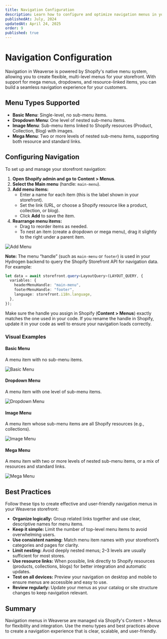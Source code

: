 ```yaml
---
title: Navigation Configuration
description: Learn how to configure and optimize navigation menus in your Weaverse Hydrogen storefront using Shopify's Content > Menus.
publishedAt: July, 2024
updatedAt: April 24, 2025
order: 9
published: true
---
```


# Navigation Configuration

Navigation in Weaverse is powered by Shopify's native menu system, allowing you to create flexible, multi-level menus for your storefront. With support for mega menus, dropdowns, and resource-linked items, you can build a seamless navigation experience for your customers.

## Menu Types Supported

- **Basic Menu**: Single-level, no sub-menu items.
- **Dropdown Menu**: One level of nested sub-menu items.
- **Image Menu**: Sub-menu items linked to Shopify resources (Product, Collection, Blog) with images.
- **Mega Menu**: Two or more levels of nested sub-menu items, supporting both resource and standard links.

## Configuring Navigation

To set up and manage your storefront navigation:

1. **Open Shopify admin and go to** **Content > Menus**.
2. **Select the Main menu** (handle: `main-menu`).
3. **Add menu items:**
   - Enter a name for each item (this is the label shown in your storefront).
   - Set the link (URL, or choose a Shopify resource like a product, collection, or blog).
   - Click **Add** to save the item.
4. **Rearrange menu items:**
   - Drag to reorder items as needed.
   - To nest an item (create a dropdown or mega menu), drag it slightly to the right under a parent item.

![Add Menu](https://cdn.shopify.com/s/files/1/0838/0052/3057/files/add_menu_item.png?v=1719822975)

**Note:**
The menu “handle” (such as `main-menu` or `footer`) is used in your Hydrogen backend to query the Shopify Storefront API for navigation data. For example:

```ts
let data = await storefront.query<LayoutQuery>(LAYOUT_QUERY, {
  variables: {
    headerMenuHandle: "main-menu",
    footerMenuHandle: "footer",
    language: storefront.i18n.language,
  },
});
```

Make sure the handle you assign in Shopify (**Content > Menus**) exactly matches the one used in your code. If you rename the handle in Shopify, update it in your code as well to ensure your navigation loads correctly.

### Visual Examples

#### Basic Menu
A menu item with no sub-menu items.

![Basic Menu](https://cdn.shopify.com/s/files/1/0838/0052/3057/files/basic_menu.png?v=1719822798)

#### Dropdown Menu
A menu item with one level of sub-menu items.

![Dropdown Menu](https://cdn.shopify.com/s/files/1/0838/0052/3057/files/Simple_Dropdown.png?v=1719822797)

#### Image Menu
A menu item whose sub-menu items are all Shopify resources (e.g., collections).

![Image Menu](https://cdn.shopify.com/s/files/1/0838/0052/3057/files/image_menu.png?v=1719823571)

#### Mega Menu
A menu item with two or more levels of nested sub-menu items, or a mix of resources and standard links.

![Mega Menu](https://cdn.shopify.com/s/files/1/0838/0052/3057/files/mega_1.png?v=1719822797)

## Best Practices

Follow these tips to create effective and user-friendly navigation menus in your Weaverse storefront:

- **Organize logically:** Group related links together and use clear, descriptive names for menu items.
- **Keep it simple:** Limit the number of top-level menu items to avoid overwhelming users.
- **Use consistent naming:** Match menu item names with your storefront’s categories and pages for clarity.
- **Limit nesting:** Avoid deeply nested menus; 2–3 levels are usually sufficient for most stores.
- **Use resource links:** When possible, link directly to Shopify resources (products, collections, blogs) for better integration and automatic updates.
- **Test on all devices:** Preview your navigation on desktop and mobile to ensure menus are accessible and easy to use.
- **Review regularly:** Update your menus as your catalog or site structure changes to keep navigation relevant.

## Summary

Navigation menus in Weaverse are managed via Shopify's Content > Menus for flexibility and integration. Use the menu types and best practices above to create a navigation experience that is clear, scalable, and user-friendly.
